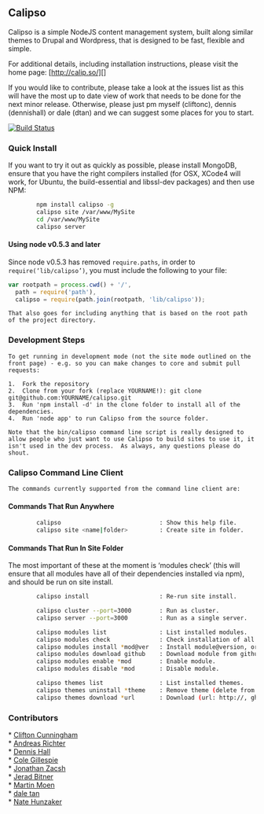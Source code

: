 Calipso
-------

Calipso is a simple NodeJS content management system, built along
similar themes to Drupal and Wordpress, that is designed to be fast,
flexible and simple.

For additional details, including installation instructions, please
visit the home page: [http://calip.so/][]

If you would like to contribute, please take a look at the issues list
as this will have the most up to date view of work that needs to be done
for the next minor release. Otherwise, please just pm myself (cliftonc),
dennis (dennishall) or dale (dtan) and we can suggest some places for
you to start.

[![Build Status](https://travis-ci.org/cliftonc/calipso.png)](https://travis-ci.org/cliftonc/calipso)

### Quick Install

If you want to try it out as quickly as possible, please install
MongoDB, ensure that you have the right compilers installed (for OSX,
XCode4 will work, for Ubuntu, the build-essential and libssl-dev
packages) and then use NPM:

```sh
        npm install calipso -g
        calipso site /var/www/MySite
        cd /var/www/MySite
        calipso server
```

#### Using node v0.5.3 and later

Since node v0.5.3 has removed <code>require.paths</code>, in order to
<code>require(‘lib/calipso’)</code>, you must include the following to
your file:

```javascript
var rootpath = process.cwd() + '/',
  path = require('path'),
  calipso = require(path.join(rootpath, 'lib/calipso'));
```
    That also goes for including anything that is based on the root path of the project directory.

### Development Steps

    To get running in development mode (not the site mode outlined on the front page) - e.g. so you can make changes to core and submit pull requests:

    1.  Fork the repository
    2.  Clone from your fork (replace YOURNAME!): git clone git@github.com:YOURNAME/calipso.git
    3.  Run 'npm install -d' in the clone folder to install all of the dependencies.
    4.  Run 'node app' to run Calipso from the source folder.

    Note that the bin/calipso command line script is really designed to allow people who just want to use Calipso to build sites to use it, it isn't used in the dev process.  As always, any questions please do shout.

### Calipso Command Line Client

    The commands currently supported from the command line client are:

#### Commands That Run Anywhere

```sh
        calipso                            : Show this help file.
        calipso site <name|folder>         : Create site in folder.
```

#### Commands That Run In Site Folder

The most important of these at the moment is ‘modules check’ (this will
ensure that all modules have all of their dependencies installed via
npm), and should be run on site install.

```sh
        calipso install                    : Re-run site install.

        calipso cluster --port=3000        : Run as cluster.
        calipso server --port=3000         : Run as a single server.

        calipso modules list               : List installed modules.
        calipso modules check              : Check installation of all modules.
        calipso modules install *mod@ver   : Install module@version, or reinstall module.
        calipso modules download github    : Download module from github (e.g. cliftonc/calipso-elastic)
        calipso modules enable *mod        : Enable module.
        calipso modules disable *mod       : Disable module.

        calipso themes list                : List installed themes.
        calipso themes uninstall *theme    : Remove theme (delete from disk)
        calipso themes download *url       : Download (url: http://, gh: cliftonc/calipso-site-theme, repo: calipso-site).
```

### Contributors

 \* [Clifton Cunningham][]  
 \* [Andreas Richter][]   
 \* [Dennis Hall][]  
 \* [Cole Gillespie][]  
 \* [Jonathan Zacsh][]  
 \* [Jerad Bitner][]  
 \* [Martin Moen][]  
 \* [dale tan][]  
 \* [Nate Hunzaker][]  

  [http://calip.so/]: http://calip.so/?utm_source=github&utm_medium=calipso&utm_campaign=github
  [http://travis-ci.org/cliftonc/calipso]: http://travis-ci.org/cliftonc/calipso
  [Clifton Cunningham]: https://github.com/cliftonc
  [Dennis Hall]: https://github.com/dennishall
  [Cole Gillespie]: https://github.com/coleGillespie
  [Jonathan Zacsh]: https://github.com/jzacsh
  [Jerad Bitner]: https://github.com/sirkitree
  [Martin Moen]: https://github.com/botto
  [dale tan]: https://github.com/dtan
  [Nate Hunzaker]: https://github.com/nhunzaker
  [Andreas Richter]: https://github.com/richtera